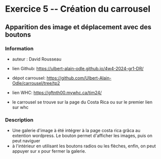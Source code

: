 # Exercice 5 -- Création du carrousel
## Apparition des image et  déplacement avec des boutons

### Information

- auteur : David Rousseau
- lien Github: https://ulbert-alain-odle.github.io/4w4-2024-gr1-DR/ 
- dépot carrousel: https://github.com/Ulbert-Alain-Odle/carrousel/tree/tp2
- lien WHC: https://gftnth00.mywhc.ca/tim24/ 

- le carrousel se trouve sur la page du Costa Rica ou sur le premier lien sur whc

### Description

- Une galerie d'image à été intégrer à la page costa rica grâca au extention wordpress. Le bouton permet d'afficher les images, puis on peut naviguer 
- à l'intérieur en utilisant les boutons radios ou les flèches, enfin, on peut appuyer sur x pour fermer la galerie.